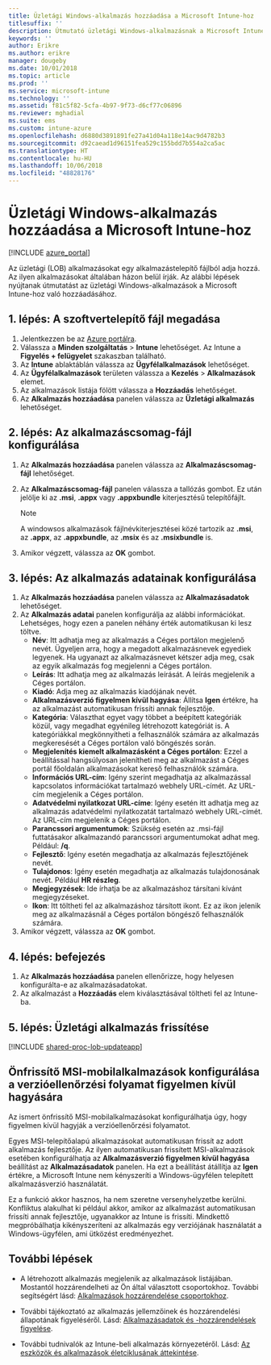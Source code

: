 ```yaml
---
title: Üzletági Windows-alkalmazás hozzáadása a Microsoft Intune-hoz
titlesuffix: ''
description: Útmutató üzletági Windows-alkalmazásnak a Microsoft Intune-hoz való hozzáadásához.
keywords: ''
author: Erikre
ms.author: erikre
manager: dougeby
ms.date: 10/01/2018
ms.topic: article
ms.prod: ''
ms.service: microsoft-intune
ms.technology: ''
ms.assetid: f81c5f82-5cfa-4b97-9f73-d6cf77c06896
ms.reviewer: mghadial
ms.suite: ems
ms.custom: intune-azure
ms.openlocfilehash: d6880d3891891fe27a41d04a118e14ac9d4782b3
ms.sourcegitcommit: d92caead1d96151fea529c155bdd7b554a2ca5ac
ms.translationtype: HT
ms.contentlocale: hu-HU
ms.lasthandoff: 10/06/2018
ms.locfileid: "48828176"
---
```

# <a name="add-a-windows-line-of-business-app-to-microsoft-intune"></a>Üzletági Windows-alkalmazás hozzáadása a Microsoft Intune-hoz

[!INCLUDE [azure_portal](./includes/azure_portal.md)]

Az üzletági (LOB) alkalmazásokat egy alkalmazástelepítő fájlból adja hozzá. Az ilyen alkalmazásokat általában házon belül írják. Az alábbi lépések nyújtanak útmutatást az üzletági Windows-alkalmazások a Microsoft Intune-hoz való hozzáadásához.

## <a name="step-1-specify-the-software-setup-file"></a>1. lépés: A szoftvertelepítő fájl megadása

1. Jelentkezzen be az [Azure portálra](https://portal.azure.com).
2. Válassza a **Minden szolgáltatás** > **Intune** lehetőséget. Az Intune a **Figyelés + felügyelet** szakaszban található.
3. Az **Intune** ablaktáblán válassza az **Ügyfélalkalmazások** lehetőséget.
4. Az **Ügyfélalkalmazások** területen válassza a **Kezelés** > **Alkalmazások** elemet.
5. Az alkalmazások listája fölött válassza a **Hozzáadás** lehetőséget.
6. Az **Alkalmazás hozzáadása** panelen válassza az **Üzletági alkalmazás** lehetőséget.

## <a name="step-2-configure-the-app-package-file"></a>2. lépés: Az alkalmazáscsomag-fájl konfigurálása

1. Az **Alkalmazás hozzáadása** panelen válassza az **Alkalmazáscsomag-fájl** lehetőséget.
2. Az **Alkalmazáscsomag-fájl** panelen válassza a tallózás gombot. Ez után jelölje ki az **.msi**, **.appx** vagy **.appxbundle** kiterjesztésű telepítőfájlt.

    > [!NOTE]
    > A windowsos alkalmazások fájlnévkiterjesztései közé tartozik az **.msi**, az **.appx**, az **.appxbundle**, az **.msix** és az **.msixbundle** is.  

1. Amikor végzett, válassza az **OK** gombot.


## <a name="step-3-configure-app-information"></a>3. lépés: Az alkalmazás adatainak konfigurálása

1. Az **Alkalmazás hozzáadása** panelen válassza az **Alkalmazásadatok** lehetőséget.
2. Az **Alkalmazás adatai** panelen konfigurálja az alábbi információkat. Lehetséges, hogy ezen a panelen néhány érték automatikusan ki lesz töltve.
    - **Név**: Itt adhatja meg az alkalmazás a Céges portálon megjelenő nevét. Ügyeljen arra, hogy a megadott alkalmazásnevek egyediek legyenek. Ha ugyanazt az alkalmazásnevet kétszer adja meg, csak az egyik alkalmazás fog megjelenni a Céges portálon.
    - **Leírás**: Itt adhatja meg az alkalmazás leírását. A leírás megjelenik a Céges portálon.
    - **Kiadó**: Adja meg az alkalmazás kiadójának nevét.
    - **Alkalmazásverzió figyelmen kívül hagyása**: Állítsa **Igen** értékre, ha az alkalmazást automatikusan frissíti annak fejlesztője.
    - **Kategória**: Választhat egyet vagy többet a beépített kategóriák közül, vagy megadhat egyénileg létrehozott kategóriát is. A kategóriákkal megkönnyítheti a felhasználók számára az alkalmazás megkeresését a Céges portálon való böngészés során.
    - **Megjelenítés kiemelt alkalmazásként a Céges portálon**: Ezzel a beállítással hangsúlyosan jelenítheti meg az alkalmazást a Céges portál főoldalán alkalmazásokat kereső felhasználók számára.
    - **Információs URL-cím**: Igény szerint megadhatja az alkalmazással kapcsolatos információkat tartalmazó webhely URL-címét. Az URL-cím megjelenik a Céges portálon.
    - **Adatvédelmi nyilatkozat URL-címe**: Igény esetén itt adhatja meg az alkalmazás adatvédelmi nyilatkozatát tartalmazó webhely URL-címét. Az URL-cím megjelenik a Céges portálon.
    - **Parancssori argumentumok**: Szükség esetén az .msi-fájl futtatásakor alkalmazandó parancssori argumentumokat adhat meg. Például: **/q**.
    - **Fejlesztő**: Igény esetén megadhatja az alkalmazás fejlesztőjének nevét.
    - **Tulajdonos**: Igény esetén megadhatja az alkalmazás tulajdonosának nevét. Például **HR részleg**.
    - **Megjegyzések**: Ide írhatja be az alkalmazáshoz társítani kívánt megjegyzéseket.
    - **Ikon**: Itt töltheti fel az alkalmazáshoz társított ikont. Ez az ikon jelenik meg az alkalmazásnál a Céges portálon böngésző felhasználók számára.
3. Amikor végzett, válassza az **OK** gombot.

## <a name="step-4-finish-up"></a>4. lépés: befejezés

1. Az **Alkalmazás hozzáadása** panelen ellenőrizze, hogy helyesen konfigurálta-e az alkalmazásadatokat.
2. Az alkalmazást a **Hozzáadás** elem kiválasztásával töltheti fel az Intune-ba.

## <a name="step-5-update-a-line-of-business-app"></a>5. lépés: Üzletági alkalmazás frissítése

[!INCLUDE [shared-proc-lob-updateapp](./includes/shared-proc-lob-updateapp.md)]

## <a name="configure-a-self-updating-mobile-msi-app-to-ignore-the-version-check-process"></a>Önfrissítő MSI-mobilalkalmazások konfigurálása a verzióellenőrzési folyamat figyelmen kívül hagyására

Az ismert önfrissítő MSI-mobilalkalmazásokat konfigurálhatja úgy, hogy figyelmen kívül hagyják a verzióellenőrzési folyamatot. 

Egyes MSI-telepítőalapú alkalmazásokat automatikusan frissít az adott alkalmazás fejlesztője. Az ilyen automatikusan frissített MSI-alkalmazások esetében konfigurálhatja az **Alkalmazásverzió figyelmen kívül hagyása** beállítást az **Alkalmazásadatok** panelen. Ha ezt a beállítást átállítja az **Igen** értékre, a Microsoft Intune nem kényszeríti a Windows-ügyfélen telepített alkalmazásverzió használatát. 

Ez a funkció akkor hasznos, ha nem szeretne versenyhelyzetbe kerülni. Konfliktus alakulhat ki például akkor, amikor az alkalmazást automatikusan frissíti annak fejlesztője, ugyanakkor az Intune is frissíti. Mindkettő megpróbálhatja kikényszeríteni az alkalmazás egy verziójának használatát a Windows-ügyfélen, ami ütközést eredményezhet.

## <a name="next-steps"></a>További lépések

- A létrehozott alkalmazás megjelenik az alkalmazások listájában. Mostantól hozzárendelheti az Ön által választott csoportokhoz. További segítségért lásd: [Alkalmazások hozzárendelése csoportokhoz](apps-deploy.md).

- További tájékoztató az alkalmazás jellemzőinek és hozzárendelési állapotának figyeléséről. Lásd: [Alkalmazásadatok és -hozzárendelések figyelése](apps-monitor.md).

- További tudnivalók az Intune-beli alkalmazás környezetéről. Lásd: [Az eszközök és alkalmazások életciklusának áttekintése](introduction-device-app-lifecycles.md).
